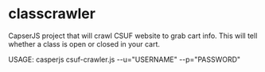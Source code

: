 classcrawler
============

CapserJS project that will crawl CSUF website to grab cart info. This will tell whether a class is open or closed in your cart.

USAGE: casperjs csuf-crawler.js --u="USERNAME" --p="PASSWORD"


